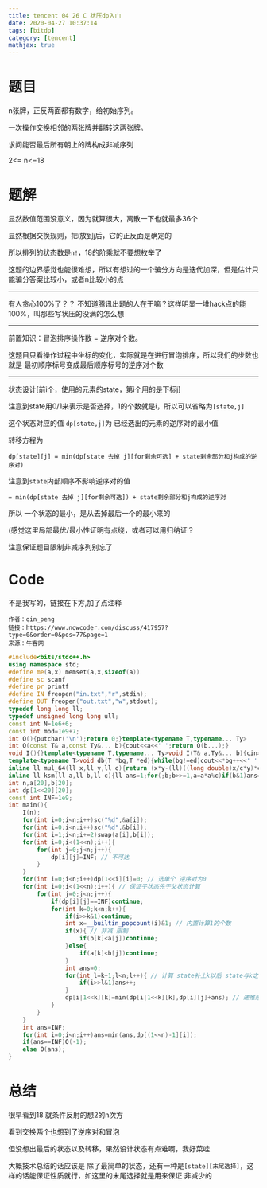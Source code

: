 ```yaml
---
title: tencent 04 26 C 状压dp入门
date: 2020-04-27 10:37:14
tags: [bitdp]
category: [tencent]
mathjax: true
---
```


# 题目

n张牌，正反两面都有数字，给初始序列。

一次操作交换相邻的两张牌并翻转这两张牌。

求问能否最后所有朝上的牌构成非减序列

2<= n<=18

# 题解

显然数值范围没意义，因为就算很大，离散一下也就最多36个

显然根据交换规则，把i放到j后，它的正反面是确定的

所以排列的状态数是`n!`，18的阶乘就不要想枚举了

这题的边界感觉也能很难想，所以有想过的一个骗分方向是迭代加深，但是估计只能骗分答案比较小，或者n比较小的点

---

有人贪心100%了？？ 不知道腾讯出题的人在干嘛？这样明显一堆hack点的能100%，叫那些写状压的没满的怎么想

---

前置知识：冒泡排序操作数 = 逆序对个数。

这题目只看操作过程中坐标的变化，实际就是在进行冒泡排序，所以我们的步数也就是 最初顺序标号变成最后顺序标号的逆序对个数

---

状态设计[前i个，使用的元素的state，第i个用的是下标j]

注意到state用0/1来表示是否选择，1的个数就是i，所以可以省略为`[state,j]`

这个状态对应的值 `dp[state,j]`为 已经选出的元素的逆序对的最小值

转移方程为

`dp[state][j] = min(dp[state 去掉 j][for剩余可选] + state剩余部分和j构成的逆序对)` 

注意到`state`内部顺序不影响逆序对的值

`= min(dp[state 去掉 j][for剩余可选]) + state剩余部分和j构成的逆序对`

所以 一个状态的最小，是从去掉最后一个的最小来的

(感觉这里局部最优/最小性证明有点绕，或者可以用归纳证？

注意保证题目限制非减序列别忘了

# Code

不是我写的，链接在下方,加了点注释

```
作者：qin_peng
链接：https://www.nowcoder.com/discuss/417957?type=0&order=0&pos=77&page=1
来源：牛客网
```

```cpp
#include<bits/stdc++.h>
using namespace std;
#define me(a,x) memset(a,x,sizeof(a))
#define sc scanf
#define pr printf
#define IN freopen("in.txt","r",stdin);
#define OUT freopen("out.txt","w",stdout);
typedef long long ll;
typedef unsigned long long ull;
const int N=1e6+6;
const int mod=1e9+7;
int O(){putchar('\n');return 0;}template<typename T,typename... Ty>
int O(const T& a,const Ty&... b){cout<<a<<' ';return O(b...);}
void I(){}template<typename T,typename... Ty>void I(T& a,Ty&... b){cin>>a;I(b...);}
template<typename T>void db(T *bg,T *ed){while(bg!=ed)cout<<*bg++<<' ';pr("\n");}
inline ll mul_64(ll x,ll y,ll c){return (x*y-(ll)((long double)x/c*y)*c+c)%c;}
inline ll ksm(ll a,ll b,ll c){ll ans=1;for(;b;b>>=1,a=a*a%c)if(b&1)ans=ans*a%c;return ans;}
int n,a[20],b[20];
int dp[1<<20][20];
const int INF=1e9;
int main(){
    I(n);
    for(int i=0;i<n;i++)sc("%d",&a[i]);
    for(int i=0;i<n;i++)sc("%d",&b[i]);
    for(int i=1;i<n;i+=2)swap(a[i],b[i]);
    for(int i=0;i<(1<<n);i++){
        for(int j=0;j<n;j++){
            dp[i][j]=INF; // 不可达
        }
    }
    for(int i=0;i<n;i++)dp[1<<i][i]=0; // 选单个 逆序对为0
    for(int i=0;i<(1<<n);i++){ // 保证子状态先于父状态计算
        for(int j=0;j<n;j++){
            if(dp[i][j]==INF)continue;
            for(int k=0;k<n;k++){
                if(i>>k&1)continue;
                int x=__builtin_popcount(i)&1; // 内置计算1的个数
                if(x){ // 非减 限制
                    if(b[k]<a[j])continue;
                }else{
                    if(a[k]<b[j])continue;
                }
                int ans=0;
                for(int l=k+1;l<n;l++){ // 计算 state补上k以后 state与k之间新形成的逆序对
                    if(i>>l&1)ans++;
                }
                dp[i|1<<k][k]=min(dp[i|1<<k][k],dp[i][j]+ans); // 递推感觉局部最小性有点奇怪？只有我？但是从上向下看是没问题的。所以逻辑一致没问题
            }
        }
    }
    int ans=INF;
    for(int i=0;i<n;i++)ans=min(ans,dp[(1<<n)-1][i]);
    if(ans==INF)O(-1);
    else O(ans);
}

```

# 总结

很早看到18 就条件反射的想2的n次方

看到交换两个也想到了逆序对和冒泡

但没想出最后的状态以及转移，果然设计状态有点难啊，我好菜哇

大概技术总结的话应该是 除了最简单的状态，还有一种是`[state][末尾选择]`，这样的话能保证性质就行，如这里的末尾选择就是用来保证 非减少的
